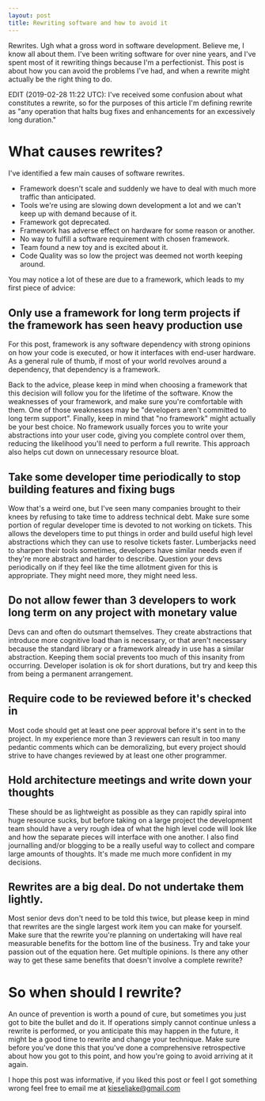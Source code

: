 ```yaml
---
layout: post
title: Rewriting software and how to avoid it
---
```


Rewrites. Ugh what a gross word in software development. Believe me, I know all about them. I've been writing software for over
nine years, and I've spent most of it rewriting things because I'm a perfectionist. This post is about how you can avoid the
problems I've had, and when a rewrite might actually be the right thing to do.

EDIT (2019-02-28 11:22 UTC): I've received some confusion about what constitutes a rewrite, so for the purposes of this article
I'm defining rewrite as "any operation that halts bug fixes and enhancements for an excessively long duration."

# What causes rewrites?

I've identified a few main causes of software rewrites.

- Framework doesn't scale and suddenly we have to deal with much more traffic than anticipated.
- Tools we're using are slowing down development a lot and we can't keep up with demand because of it.
- Framework got deprecated.
- Framework has adverse effect on hardware for some reason or another.
- No way to fulfill a software requirement with chosen framework.
- Team found a new toy and is excited about it.
- Code Quality was so low the project was deemed not worth keeping around.

You may notice a lot of these are due to a framework, which leads to my first piece of advice:

## Only use a framework for long term projects if the framework has seen heavy production use

For this post, framework is any software dependency with strong opinions on how your code is executed, or how it interfaces
with end-user hardware. As a general rule of thumb, if most of your world revolves around a dependency, that dependency is
a framework.

Back to the advice, please keep in mind when choosing a framework that this decision will follow you for the lifetime of the
software. Know the weaknesses of your framework, and make sure you're comfortable with them. One of those weaknesses may be
"developers aren't committed to long term support". Finally, keep in mind that "no framework" might actually be your best choice.
No framework usually forces you to write your abstractions into your user code, giving you complete control over them, reducing
the likelihood you'll need to perform a full rewrite. This approach also helps cut down on unnecessary resource bloat.

## Take some developer time periodically to stop building features and fixing bugs

Wow that's a weird one, but I've seen many companies brought to their knees by refusing to take time to address technical debt.
Make sure some portion of regular developer time is devoted to not working on tickets. This allows the developers time to
put things in order and build useful high level abstractions which they can use to resolve tickets faster. Lumberjacks need to
sharpen their tools sometimes, developers have similar needs even if they're more abstract and harder to describe. Question your
devs periodically on if they feel like the time allotment given for this is appropriate. They might need more, they might need
less.

## Do not allow fewer than 3 developers to work long term on any project with monetary value

Devs can and often do outsmart themselves. They create abstractions that introduce more cognitive load than is necessary, or
that aren't necessary because the standard library or a framework already in use has a similar abstraction. Keeping them social
prevents too much of this insanity from occurring. Developer isolation is ok for short durations, but try and keep this from
being a permanent arrangement.

## Require code to be reviewed before it's checked in

Most code should get at least one peer approval before it's sent in to the project. In my experience more than 3 reviewers
can result in too many pedantic comments which can be demoralizing, but every project should strive to have changes reviewed by
at least one other programmer.

## Hold architecture meetings and write down your thoughts

These should be as lightweight as possible as they can rapidly spiral into huge resource sucks, but before taking on a large
project the development team should have a very rough idea of what the high level code will look like and how the separate
pieces will interface with one another. I also find journalling and/or blogging to be a really useful way to collect and compare
large amounts of thoughts. It's made me much more confident in my decisions.

## Rewrites are a big deal. Do not undertake them lightly.

Most senior devs don't need to be told this twice, but please keep in mind that rewrites are the single largest work item
you can make for yourself. Make sure that the rewrite you're planning on undertaking will have real measurable benefits for
the bottom line of the business. Try and take your passion out of the equation here. Get multiple opinions. Is there any
other way to get these same benefits that doesn't involve a complete rewrite?

# So when should I rewrite?

An ounce of prevention is worth a pound of cure, but sometimes you just got to bite the bullet and do it. If operations
simply cannot continue unless a rewrite is performed, or you anticipate this may happen in the future, it might be a good time
to rewrite and change your technique. Make sure before you've done this that you've done a comprehensive retrospective about
how you got to this point, and how you're going to avoid arriving at it again.

I hope this post was informative, if you liked this post or feel I got something wrong feel free to email me at
[kieseljake@gmail.com](mailto:kieseljake@gmail.com)

